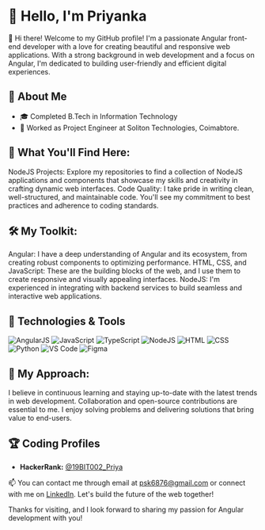 # 👋 Hello, I'm Priyanka

👋 Hi there! Welcome to my GitHub profile! I'm a passionate Angular front-end developer with a love for creating beautiful and responsive web applications. With a strong background in web development and a focus on Angular, I'm dedicated to building user-friendly and efficient digital experiences.


## 🚀 About Me
- 🎓 Completed B.Tech in Information Technology
- 💼 Worked as Project Engineer at Soliton Technologies, Coimabtore.
  

## 🚀 What You'll Find Here:

NodeJS Projects: Explore my repositories to find a collection of NodeJS applications and components that showcase my skills and creativity in crafting dynamic web interfaces.
Code Quality: I take pride in writing clean, well-structured, and maintainable code. You'll see my commitment to best practices and adherence to coding standards.

## 🛠️ My Toolkit:

Angular: I have a deep understanding of Angular and its ecosystem, from creating robust components to optimizing performance.
HTML, CSS, and JavaScript: These are the building blocks of the web, and I use them to create responsive and visually appealing interfaces.
NodeJS: I'm experienced in integrating with backend services to build seamless and interactive web applications.

## 🔧 Technologies & Tools

![AngularJS](https://img.shields.io/badge/AngularjS-F05032?style=flat&logo=git&logoColor=white)
![JavaScript](https://img.shields.io/badge/JavaScript-F05032?style=flat&logo=git&logoColor=white)
![TypeScript](https://img.shields.io/badge/TypeScript-F05032?style=flat&logo=git&logoColor=white)
![NodeJS](https://img.shields.io/badge/NodeJS-F05032?style=flat&logo=git&logoColor=white)
![HTML](https://img.shields.io/badge/HTML-E34F26?style=flat&logo=html5&logoColor=white)
![CSS](https://img.shields.io/badge/CSS3-1572B6?style=flat&logo=css3&logoColor=white)
![Python](https://img.shields.io/badge/Python-3776AB?style=flat&logo=python&logoColor=white)
![VS Code](https://img.shields.io/badge/VS_Code-007ACC?style=flat&logo=visualstudiocode&logoColor=white)
![Figma](https://img.shields.io/badge/Figma-F24E1E?style=flat&logo=figma&logoColor=white)


## 📝 My Approach:
I believe in continuous learning and staying up-to-date with the latest trends in web development. Collaboration and open-source contributions are essential to me. I enjoy solving problems and delivering solutions that bring value to end-users.

## 🏆 Coding Profiles

- **HackerRank:** [@19BIT002_Priya](https://www.hackerrank.com/profile/19BIT002_Priya) 



📫 You can contact me through email at psk6876@gmail.com or connect with me on [LinkedIn](https://www.linkedin.com/in/priyanka-s-b779661b0). Let's build the future of the web together!


Thanks for visiting, and I look forward to sharing my passion for Angular development with you!
